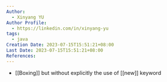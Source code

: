 ```yaml
---
Author:
  - Xinyang YU
Author Profile:
  - https://linkedin.com/in/xinyang-yu
tags:
  - java
Creation Date: 2023-07-15T15:51:21+08:00
Last Date: 2023-07-15T15:51:21+08:00
References:
---
```

- [[Boxing]] but without explicitly the use of [[new]] keyword 